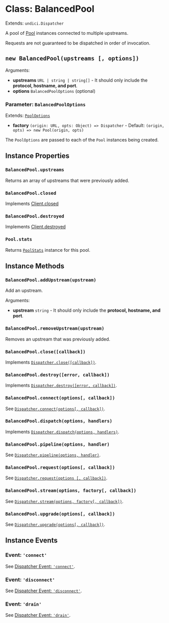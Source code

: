 # Class: BalancedPool

Extends: `undici.Dispatcher`

A pool of [Pool](Pool.md) instances connected to multiple upstreams.

Requests are not guaranteed to be dispatched in order of invocation.

## `new BalancedPool(upstreams [, options])`

Arguments:

* **upstreams** `URL | string | string[]` - It should only include the **protocol, hostname, and port**.
* **options** `BalancedPoolOptions` (optional)

### Parameter: `BalancedPoolOptions`

Extends: [`PoolOptions`](Pool.md#parameter-pooloptions)

* **factory** `(origin: URL, opts: Object) => Dispatcher` - Default: `(origin, opts) => new Pool(origin, opts)`

The `PoolOptions` are passed to each of the `Pool` instances being created.
## Instance Properties

### `BalancedPool.upstreams`

Returns an array of upstreams that were previously added.

### `BalancedPool.closed`

Implements [Client.closed](Client.md#clientclosed)

### `BalancedPool.destroyed`

Implements [Client.destroyed](Client.md#clientdestroyed)

### `Pool.stats`

Returns [`PoolStats`](PoolStats.md) instance for this pool.

## Instance Methods

### `BalancedPool.addUpstream(upstream)`

Add an upstream.

Arguments:

* **upstream** `string` - It should only include the **protocol, hostname, and port**.

### `BalancedPool.removeUpstream(upstream)`

Removes an upstream that was previously added.

### `BalancedPool.close([callback])`

Implements [`Dispatcher.close([callback])`](Dispatcher.md#dispatcherclosecallback-promise).

### `BalancedPool.destroy([error, callback])`

Implements [`Dispatcher.destroy([error, callback])`](Dispatcher.md#dispatcherdestroyerror-callback-promise).

### `BalancedPool.connect(options[, callback])`

See [`Dispatcher.connect(options[, callback])`](Dispatcher.md#dispatcherconnectoptions-callback).

### `BalancedPool.dispatch(options, handlers)`

Implements [`Dispatcher.dispatch(options, handlers)`](Dispatcher.md#dispatcherdispatchoptions-handler).

### `BalancedPool.pipeline(options, handler)`

See [`Dispatcher.pipeline(options, handler)`](Dispatcher.md#dispatcherpipelineoptions-handler).

### `BalancedPool.request(options[, callback])`

See [`Dispatcher.request(options [, callback])`](Dispatcher.md#dispatcherrequestoptions-callback).

### `BalancedPool.stream(options, factory[, callback])`

See [`Dispatcher.stream(options, factory[, callback])`](Dispatcher.md#dispatcherstreamoptions-factory-callback).

### `BalancedPool.upgrade(options[, callback])`

See [`Dispatcher.upgrade(options[, callback])`](Dispatcher.md#dispatcherupgradeoptions-callback).

## Instance Events

### Event: `'connect'`

See [Dispatcher Event: `'connect'`](Dispatcher.md#event-connect).

### Event: `'disconnect'`

See [Dispatcher Event: `'disconnect'`](Dispatcher.md#event-disconnect).

### Event: `'drain'`

See [Dispatcher Event: `'drain'`](Dispatcher.md#event-drain).
